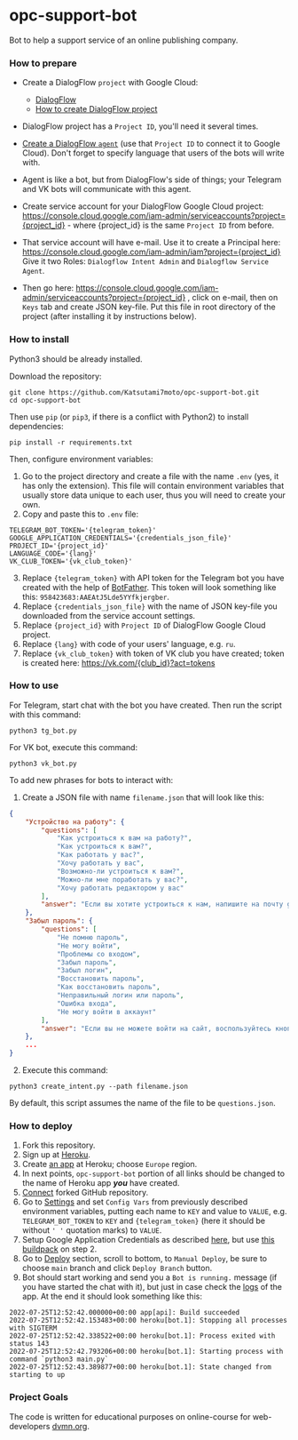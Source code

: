 # opc-support-bot
Bot to help a support service of an online publishing company.

### How to prepare

- Create a DialogFlow `project` with Google Cloud:
  - [DialogFlow](https://dialogflow.cloud.google.com/#/login)
  - [How to create DialogFlow project](https://cloud.google.com/dialogflow/docs/quick/setup)

- DialogFlow project has a `Project ID`, you'll need it several times.

- [Create a DialogFlow `agent`](https://cloud.google.com/dialogflow/docs/quick/build-agent) (use that `Project ID` to connect it to Google Cloud). Don't forget to specify language that users of the bots will write with.

- Agent is like a bot, but from DialogFlow's side of things; your Telegram and VK bots will communicate with this agent.

- Create service account for your DialogFlow Google Cloud project:
https://console.cloud.google.com/iam-admin/serviceaccounts?project={project_id} - where {project_id} is the same `Project ID` from before.

- That service account will have e-mail. Use it to create a Principal here:
https://console.cloud.google.com/iam-admin/iam?project={project_id}
Give it two Roles: `Dialogflow Intent Admin` and `Dialogflow Service Agent`.

- Then go here: https://console.cloud.google.com/iam-admin/serviceaccounts?project={project_id} , click on e-mail, then on `Keys` tab and create JSON key-file. Put this file in root directory of the project (after installing it by instructions below).

### How to install

Python3 should be already installed.

Download the repository:
```commandline
git clone https://github.com/Katsutami7moto/opc-support-bot.git
cd opc-support-bot
```

Then use `pip` (or `pip3`, if there is a conflict with Python2) to install dependencies:
```commandline
pip install -r requirements.txt
```

Then, configure environment variables:

1. Go to the project directory and create a file with the name `.env` (yes, it has only the extension). This file will contain environment variables that usually store data unique to each user, thus you will need to create your own.
2. Copy and paste this to `.env` file:
```dotenv
TELEGRAM_BOT_TOKEN='{telegram_token}'
GOOGLE_APPLICATION_CREDENTIALS='{credentials_json_file}'
PROJECT_ID='{project_id}'
LANGUAGE_CODE='{lang}'
VK_CLUB_TOKEN='{vk_club_token}'
```
3. Replace `{telegram_token}` with API token for the Telegram bot you have created with the help of [BotFather](https://telegram.me/BotFather). This token will look something like this: `958423683:AAEAtJ5Lde5YYfkjergber`.
4. Replace `{credentials_json_file}` with the name of JSON key-file you downloaded from the service account settings.
5. Replace `{project_id}` with `Project ID` of DialogFlow Google Cloud project.
6. Replace `{lang}` with code of your users' language, e.g. `ru`.
7. Replace `{vk_club_token}` with token of VK club you have created; token is created here: https://vk.com/{club_id}?act=tokens

### How to use

For Telegram, start chat with the bot you have created. Then run the script with this command:
```commandline
python3 tg_bot.py
```

For VK bot, execute this command:
```commandline
python3 vk_bot.py
```

To add new phrases for bots to interact with:
1. Create a JSON file with name `filename.json` that will look like this:
```json
{
    "Устройство на работу": {
        "questions": [
            "Как устроиться к вам на работу?",
            "Как устроиться к вам?",
            "Как работать у вас?",
            "Хочу работать у вас",
            "Возможно-ли устроиться к вам?",
            "Можно-ли мне поработать у вас?",
            "Хочу работать редактором у вас"
        ],
        "answer": "Если вы хотите устроиться к нам, напишите на почту game-of-verbs@gmail.com мини-эссе о себе и прикрепите ваше портфолио."
    },
    "Забыл пароль": {
        "questions": [
            "Не помню пароль",
            "Не могу войти",
            "Проблемы со входом",
            "Забыл пароль",
            "Забыл логин",
            "Восстановить пароль",
            "Как восстановить пароль",
            "Неправильный логин или пароль",
            "Ошибка входа",
            "Не могу войти в аккаунт"
        ],
        "answer": "Если вы не можете войти на сайт, воспользуйтесь кнопкой «Забыли пароль?» под формой входа. Вам на почту придёт письмо с дальнейшими инструкциями. Проверьте папку «Спам», иногда письма попадают в неё."
    },
    ...
}
```
2. Execute this command:
```commandline
python3 create_intent.py --path filename.json
```
By default, this script assumes the name of the file to be `questions.json`.

### How to deploy

1. Fork this repository.
2. Sign up at [Heroku](https://id.heroku.com/login).
3. Create [an app](https://dashboard.heroku.com/new-app) at Heroku; choose `Europe` region.
4. In next points, `opc-support-bot` portion of all links should be changed to the name of Heroku app _**you**_ have created.
5. [Connect](https://dashboard.heroku.com/apps/opc-support-bot/deploy/github) forked GitHub repository.
6. Go to [Settings](https://dashboard.heroku.com/apps/opc-support-bot/settings) and set `Config Vars` from previously described environment variables, putting each name to `KEY` and value to `VALUE`, e.g. `TELEGRAM_BOT_TOKEN` to `KEY` and `{telegram_token}` (here it should be without `' '` quotation marks) to `VALUE`.
7. Setup Google Application Credentials as described [here](https://stackoverflow.com/a/56818296), but use [this buildpack](https://github.com/gerynugrh/heroku-google-application-credentials-buildpack) on step 2.
8. Go to [Deploy](https://dashboard.heroku.com/apps/opc-support-bot/deploy/github) section, scroll to bottom, to `Manual Deploy`, be sure to choose `main` branch and click `Deploy Branch` button.
9. Bot should start working and send you a `Bot is running.` message (if you have started the chat with it), but just in case check the [logs](https://dashboard.heroku.com/apps/opc-support-bot/logs) of the app. At the end it should look something like this:
```
2022-07-25T12:52:42.000000+00:00 app[api]: Build succeeded
2022-07-25T12:52:42.153483+00:00 heroku[bot.1]: Stopping all processes with SIGTERM
2022-07-25T12:52:42.338522+00:00 heroku[bot.1]: Process exited with status 143
2022-07-25T12:52:42.793206+00:00 heroku[bot.1]: Starting process with command `python3 main.py`
2022-07-25T12:52:43.389877+00:00 heroku[bot.1]: State changed from starting to up
```

### Project Goals

The code is written for educational purposes on online-course for web-developers [dvmn.org](https://dvmn.org/).
